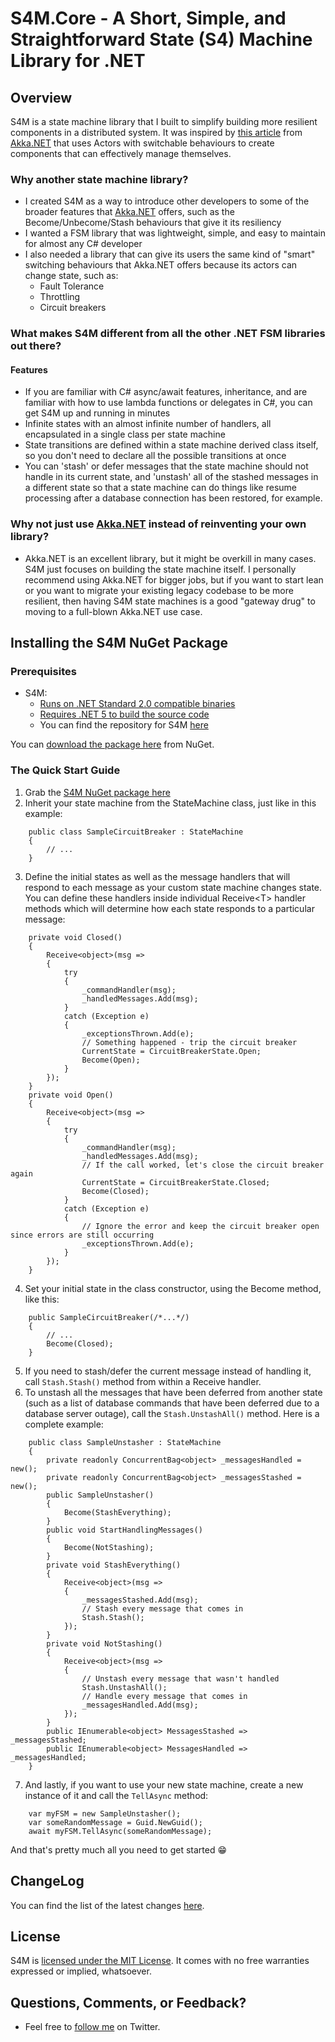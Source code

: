 # S4M.Core - A Short, Simple, and Straightforward State (S4) Machine Library for .NET

## Overview

S4M is a state machine library that I built to simplify building more resilient components in a distributed system. It was inspired by [this article](https://petabridge.com/blog/akka-actors-finite-state-machines-switchable-behavior/) from [Akka.NET](https://getakka.net/) that uses Actors with switchable behaviours to create components that can effectively manage themselves.

### Why another state machine library?

- I created S4M as a way to introduce other developers to some of the broader features that [Akka.NET](https://getakka.net/) offers, such as the Become/Unbecome/Stash behaviours that give it its resiliency
- I wanted a FSM library that was lightweight, simple, and easy to maintain for almost any C# developer
- I also needed a library that can give its users the same kind of "smart" switching behaviours that Akka.NET offers because its actors can change state, such as:
	- Fault Tolerance
	- Throttling
	- Circuit breakers

### What makes S4M different from all the other .NET FSM libraries out there?

#### Features

- If you are familiar with C# async/await features, inheritance, and are familiar with how to use lambda functions or delegates in C#, you can get S4M up and running in minutes
- Infinite states with an almost infinite number of handlers, all encapsulated in a single class per state machine
- State transitions are defined within a state machine derived class itself, so you don't need to declare all the possible transitions at once
- You can 'stash' or defer messages that the state machine should not handle in its current state, and 'unstash' all of the stashed messages in a different state so that a state machine can do things like resume processing after a database connection has been restored, for example.

### Why not just use [Akka.NET](https://getakka.net/) instead of reinventing your own library?

- Akka.NET is an excellent library, but it might be overkill in many cases. S4M just focuses on building the state machine itself. I personally recommend using Akka.NET for bigger jobs, but if you want to start lean or you want to migrate your existing legacy codebase to be more resilient, then having S4M state machines is a good "gateway drug" to moving to a full-blown Akka.NET use case.

## Installing the S4M NuGet Package 
### Prerequisites
- S4M:
  - [Runs on .NET Standard 2.0 compatible binaries](https://dotnet.microsoft.com/platform/dotnet-standard)
  - [Requires .NET 5 to build the source code](https://dotnet.microsoft.com/download/dotnet/5.0)
  - You can find the repository for S4M [here](https://github.com/philiplaureano/S4M)

You can [download the package here](https://www.nuget.org/packages/Laureano.S4M.Core/) from NuGet.
### The Quick Start Guide

1. Grab the [S4M NuGet package here](https://www.nuget.org/packages/Laureano.S4M.Core/)
2. Inherit your state machine from the StateMachine class, just like in this example:
```
	public class SampleCircuitBreaker : StateMachine
	{
		// ...
	}
```
3. Define the initial states as well as the message handlers that will respond to each message as your custom state machine changes state. You can define these handlers inside individual Receive&lt;T&gt; handler methods which will determine how each state responds to a particular message:
```
	private void Closed()
	{
	    Receive<object>(msg =>
	    {
	        try
	        {
	            _commandHandler(msg);
	            _handledMessages.Add(msg);
	        }
	        catch (Exception e)
	        {
	            _exceptionsThrown.Add(e);	            
	            // Something happened - trip the circuit breaker
	            CurrentState = CircuitBreakerState.Open;
	            Become(Open);
	        }
	    });
	}
	private void Open()
	{
	    Receive<object>(msg =>
	    {
	        try
	        {
	            _commandHandler(msg);
	            _handledMessages.Add(msg);	            
	            // If the call worked, let's close the circuit breaker again 
	            CurrentState = CircuitBreakerState.Closed;
	            Become(Closed);
	        }
	        catch (Exception e)
	        {
	            // Ignore the error and keep the circuit breaker open since errors are still occurring
	            _exceptionsThrown.Add(e);
	        }
	    });
	}
```
4. Set your initial state in the class constructor, using the Become method, like this:
```
    public SampleCircuitBreaker(/*...*/)
    {
    	// ...
    	Become(Closed);
	}
```
5. If you need to stash/defer the current message instead of handling it, call `Stash.Stash()` method from within a Receive handler.
6. To unstash all the messages that have been deferred from another state (such as a list of database commands that have been deferred due to a database server outage), call the `Stash.UnstashAll()` method. Here is a complete example:
```
    public class SampleUnstasher : StateMachine
    {
        private readonly ConcurrentBag<object> _messagesHandled = new();
        private readonly ConcurrentBag<object> _messagesStashed = new();    
        public SampleUnstasher()
        {
            Become(StashEverything);
        }
        public void StartHandlingMessages()
        {
            Become(NotStashing);
        }        
        private void StashEverything()
        {
            Receive<object>(msg =>
            {
                _messagesStashed.Add(msg);
                // Stash every message that comes in
                Stash.Stash();
            });
        }
        private void NotStashing()
        {
            Receive<object>(msg =>
            {
                // Unstash every message that wasn't handled
                Stash.UnstashAll();
                // Handle every message that comes in
                _messagesHandled.Add(msg);
            });
        }
        public IEnumerable<object> MessagesStashed => _messagesStashed;
        public IEnumerable<object> MessagesHandled => _messagesHandled;
    }
```
7. And lastly, if you want to use your new state machine, create a new instance of it and call the `TellAsync` method:
```
    var myFSM = new SampleUnstasher();
    var someRandomMessage = Guid.NewGuid();
    await myFSM.TellAsync(someRandomMessage);
```

And that's pretty much all you need to get started 😁

## ChangeLog
You can find the list of the latest changes [here](CHANGELOG.md).
## License
 S4M is [licensed under the MIT License](https://opensource.org/licenses/MIT). It comes with no free warranties expressed or implied, whatsoever.

## Questions, Comments, or Feedback?
- Feel free to [follow me](http://twitter.com/philiplaureano) on Twitter.
